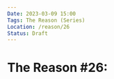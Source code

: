 ```yaml
---
Date: 2023-03-09 15:00
Tags: The Reason (Series)
Location: /reason/26
Status: Draft
---
```


# The Reason #26: